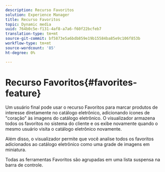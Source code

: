 ```yaml
---
description: Recurso Favoritos
solution: Experience Manager
title: Recurso Favoritos
topic: Dynamic media
uuid: 764b0c5e-f131-4af8-a7a6-f60f22bcfeb7
translation-type: tm+mt
source-git-commit: bf5873e5a6bdb859e19b15584ba85e9c106f853b
workflow-type: tm+mt
source-wordcount: '85'
ht-degree: 0%

---
```



# Recurso Favoritos{#favorites-feature}

Um usuário final pode usar o recurso Favoritos para marcar produtos de interesse diretamente no catálogo eletrônico, adicionando ícones de &quot;coração&quot; às imagens do catálogo eletrônico. O visualizador armazena todos os favoritos no sistema do cliente e os exibe novamente quando o mesmo usuário visita o catálogo eletrônico novamente.

Além disso, o visualizador permite que você analise todos os favoritos adicionados ao catálogo eletrônico como uma grade de imagens em miniatura.

Todas as ferramentas Favoritos são agrupadas em uma lista suspensa na barra de controle.
